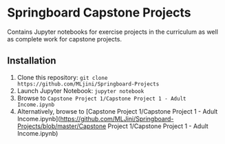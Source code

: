 # Springboard Capstone Projects
Contains Jupyter notebooks for exercise projects in the curriculum as well as complete work for capstone projects.


## Installation
1. Clone this repository: `git clone https://github.com/MLjini/Springboard-Projects`
2. Launch Jupyter Notebook: `jupyter notebook`
3. Browse to `Capstone Project 1/Capstone Project 1 - Adult Income.ipynb`
4. Alternatively, browse to [Capstone Project 1/Capstone Project 1 - Adult Income.ipynb](https://github.com/MLJini/Springboard-Projects/blob/master/Capstone Project 1/Capstone Project 1 - Adult Income.ipynb)